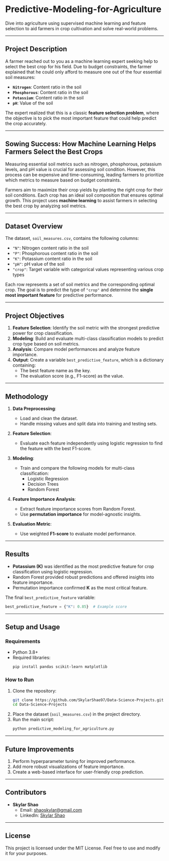 # **Predictive-Modeling-for-Agriculture**  
Dive into agriculture using supervised machine learning and feature selection to aid farmers in crop cultivation and solve real-world problems.  

---

## **Project Description**  
A farmer reached out to you as a machine learning expert seeking help to select the best crop for his field. Due to budget constraints, the farmer explained that he could only afford to measure one out of the four essential soil measures:  

- **`Nitrogen`**: Content ratio in the soil  
- **`Phosphorous`**: Content ratio in the soil  
- **`Potassium`**: Content ratio in the soil  
- **`pH`**: Value of the soil  

The expert realized that this is a classic **feature selection problem**, where the objective is to pick the most important feature that could help predict the crop accurately.  

---

## **Sowing Success: How Machine Learning Helps Farmers Select the Best Crops**  
Measuring essential soil metrics such as nitrogen, phosphorous, potassium levels, and pH value is crucial for assessing soil condition. However, this process can be expensive and time-consuming, leading farmers to prioritize which metrics to measure based on budget constraints.  

Farmers aim to maximize their crop yields by planting the right crop for their soil conditions. Each crop has an ideal soil composition that ensures optimal growth. This project uses **machine learning** to assist farmers in selecting the best crop by analyzing soil metrics.  

---

## **Dataset Overview**  
The dataset, `soil_measures.csv`, contains the following columns:  
- `"N"`: Nitrogen content ratio in the soil  
- `"P"`: Phosphorous content ratio in the soil  
- `"K"`: Potassium content ratio in the soil  
- `"pH"`: pH value of the soil  
- `"crop"`: Target variable with categorical values representing various crop types  

Each row represents a set of soil metrics and the corresponding optimal crop. The goal is to predict the type of `"crop"` and determine the **single most important feature** for predictive performance.  

---

## **Project Objectives**  
1. **Feature Selection**: Identify the soil metric with the strongest predictive power for crop classification.  
2. **Modeling**: Build and evaluate multi-class classification models to predict crop type based on soil metrics.  
3. **Analysis**: Compare model performances and analyze feature importance.  
4. **Output**: Create a variable `best_predictive_feature`, which is a dictionary containing:  
   - The best feature name as the key.  
   - The evaluation score (e.g., F1-score) as the value.  

---

## **Methodology**  
1. **Data Preprocessing**:  
   - Load and clean the dataset.  
   - Handle missing values and split data into training and testing sets.  

2. **Feature Selection**:  
   - Evaluate each feature independently using logistic regression to find the feature with the best F1-score.  

3. **Modeling**:  
   - Train and compare the following models for multi-class classification:  
     - Logistic Regression  
     - Decision Trees  
     - Random Forest  

4. **Feature Importance Analysis**:  
   - Extract feature importance scores from Random Forest.  
   - Use **permutation importance** for model-agnostic insights.  

5. **Evaluation Metric**:  
   - Use weighted **F1-score** to evaluate model performance.  

---

## **Results**  
- **Potassium (K)** was identified as the most predictive feature for crop classification using logistic regression.  
- Random Forest provided robust predictions and offered insights into feature importance.  
- Permutation importance confirmed **K** as the most critical feature.  

The final `best_predictive_feature` variable:  
```python
best_predictive_feature = {"K": 0.85}  # Example score
```

---

## **Setup and Usage**  

### **Requirements**  
- Python 3.8+  
- Required libraries:  
  ```bash
  pip install pandas scikit-learn matplotlib
  ```  

### **How to Run**  
1. Clone the repository:  
   ```bash
   git clone https://github.com/SkylarShao97/Data-Science-Projects.git
   cd Data-Science-Projects
   ```  
2. Place the dataset (`soil_measures.csv`) in the project directory.  
3. Run the main script:  
   ```bash
   python predictive_modeling_for_agriculture.py
   ```  

---

## **Future Improvements**  
1. Perform hyperparameter tuning for improved performance.  
2. Add more robust visualizations of feature importance.  
3. Create a web-based interface for user-friendly crop prediction.  

---

## **Contributors**  
- **Skylar Shao**  
  - Email: shaoskylar@gmail.com  
  - LinkedIn: [Skylar Shao](https://www.linkedin.com/in/zhenghong-shao-b18aa8220/)  

---

## **License**  
This project is licensed under the MIT License. Feel free to use and modify it for your purposes.  

